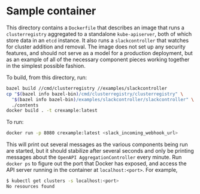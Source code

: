 # Sample container

This directory contains a `Dockerfile` that describes an image that runs a
`clusterregistry` aggregated to a standalone `kube-apiserver`, both of which
store data in an `etcd` instance. It also runs a `slackcontroller` that watches
for cluster addition and removal. The image does not set up any security
features, and should not serve as a model for a production deployment, but as an
example of all of the necessary component pieces working together in the
simplest possible fashion.

To build, from this directory, run:

```sh
bazel build //cmd/clusterregistry //examples/slackcontroller
cp "$(bazel info bazel-bin)/cmd/clusterregistry/clusterregistry" \
  "$(bazel info bazel-bin)/examples/slackcontroller/slackcontroller" \
  ./contents
docker build . -t crexample:latest
```

To run:

```sh
docker run -p 8080 crexample:latest <slack_incoming_webhook_url>
```

This will print out several messages as the various components being run are
started, but it should stabilize after several seconds and only be printing
messages about the `OpenAPI AggregationController` every minute. Run `docker ps`
to figure out the port that Docker has exposed, and access the API server
running in the container at `localhost:<port>`. For example,

```sh
$ kubectl get clusters -s localhost:<port>
No resources found
```
